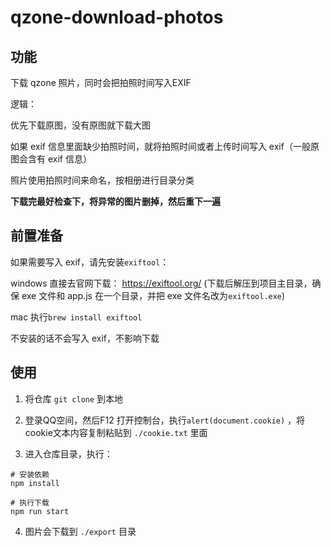 # qzone-download-photos

## 功能
下载 qzone 照片，同时会把拍照时间写入EXIF

逻辑：

  优先下载原图，没有原图就下载大图
  
  如果 exif 信息里面缺少拍照时间，就将拍照时间或者上传时间写入 exif（一般原图会含有 exif 信息）

  照片使用拍照时间来命名，按相册进行目录分类

  **下载完最好检查下，将异常的图片删掉，然后重下一遍**

## 前置准备

如果需要写入 exif，请先安装`exiftool`：

windows 直接去官网下载： https://exiftool.org/
(下载后解压到项目主目录，确保 exe 文件和 app.js 在一个目录，并把 exe 文件名改为`exiftool.exe`)

mac 执行`brew install exiftool`

不安装的话不会写入 exif，不影响下载

## 使用

1. 将仓库 `git clone` 到本地

2. 登录QQ空间，然后F12 打开控制台，执行`alert(document.cookie)` ，将cookie文本内容复制粘贴到 `./cookie.txt` 里面

3. 进入仓库目录，执行：
```
# 安装依赖
npm install

# 执行下载
npm run start
```

4. 图片会下载到 `./export` 目录
